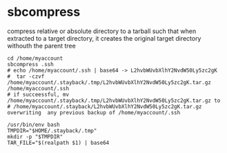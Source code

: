 # sbcompress
compress relative or absolute directory to a tarball such that when extracted to a target directory, it creates the
original target directory withouth the parent tree

```shell
cd /home/myaccount
sbcompress .ssh
# echo /home/myaccount/.ssh | base64 -> L2hvbWUvbXlhY2NvdW50Ly5zc2gK
#  tar -czvf /home/myaccount/.stayback/.tmp/L2hvbWUvbXlhY2NvdW50Ly5zc2gK.tar.gz  /home/myaccount/.ssh
# if succeessful, mv /home/myaccount/.stayback/.tmp/L2hvbWUvbXlhY2NvdW50Ly5zc2gK.tar.gz to
# /home/myaccount/.stayback/L2hvbWUvbXlhY2NvdW50Ly5zc2gK.tar.gz overwriting  any previous backup of /home/myaccount/.ssh
```

```shell
/usr/bin/env bash
TMPDIR="$HOME/.stayback/.tmp"
mkdir -p "$TMPDIR"
TAR_FILE="$(realpath $1) | base64
```